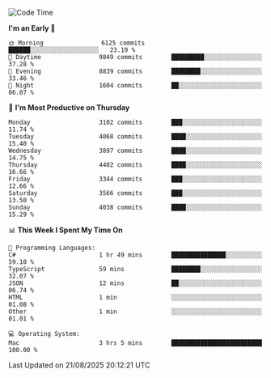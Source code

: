<!--START_SECTION:waka-->
![Code Time](http://img.shields.io/badge/Code%20Time-5%2C296%20hrs%203%20mins-blue)

**I'm an Early 🐤** 

```text
🌞 Morning                6125 commits        ██████░░░░░░░░░░░░░░░░░░░   23.19 % 
🌆 Daytime                9849 commits        █████████░░░░░░░░░░░░░░░░   37.28 % 
🌃 Evening                8839 commits        ████████░░░░░░░░░░░░░░░░░   33.46 % 
🌙 Night                  1604 commits        ██░░░░░░░░░░░░░░░░░░░░░░░   06.07 % 
```
📅 **I'm Most Productive on Thursday** 

```text
Monday                   3102 commits        ███░░░░░░░░░░░░░░░░░░░░░░   11.74 % 
Tuesday                  4068 commits        ████░░░░░░░░░░░░░░░░░░░░░   15.40 % 
Wednesday                3897 commits        ████░░░░░░░░░░░░░░░░░░░░░   14.75 % 
Thursday                 4402 commits        ████░░░░░░░░░░░░░░░░░░░░░   16.66 % 
Friday                   3344 commits        ███░░░░░░░░░░░░░░░░░░░░░░   12.66 % 
Saturday                 3566 commits        ███░░░░░░░░░░░░░░░░░░░░░░   13.50 % 
Sunday                   4038 commits        ████░░░░░░░░░░░░░░░░░░░░░   15.29 % 
```


📊 **This Week I Spent My Time On** 

```text
💬 Programming Languages: 
C#                       1 hr 49 mins        ███████████████░░░░░░░░░░   59.10 % 
TypeScript               59 mins             ████████░░░░░░░░░░░░░░░░░   32.07 % 
JSON                     12 mins             ██░░░░░░░░░░░░░░░░░░░░░░░   06.74 % 
HTML                     1 min               ░░░░░░░░░░░░░░░░░░░░░░░░░   01.08 % 
Other                    1 min               ░░░░░░░░░░░░░░░░░░░░░░░░░   01.01 % 

💻 Operating System: 
Mac                      3 hrs 5 mins        █████████████████████████   100.00 % 
```


 Last Updated on 21/08/2025 20:12:21 UTC
<!--END_SECTION:waka-->
